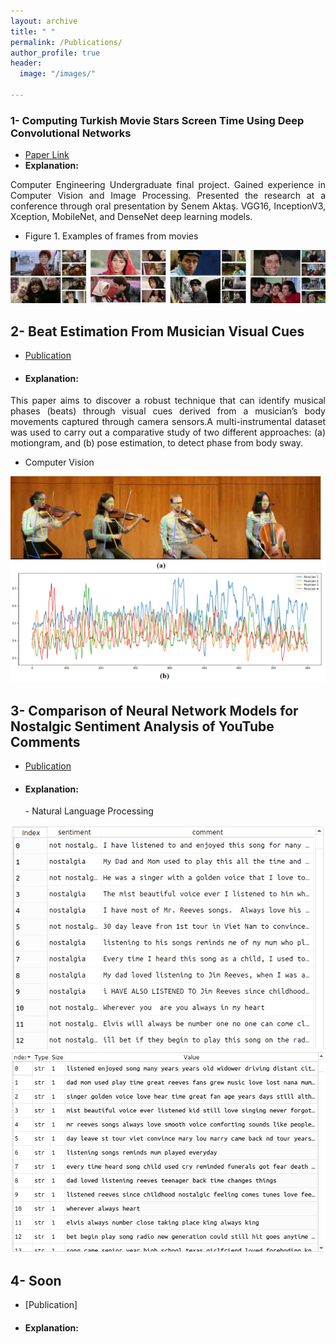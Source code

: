 ```yaml
---
layout: archive
title: " "
permalink: /Publications/
author_profile: true
header:
  image: "/images/"
  
---
```


### 1- Computing Turkish Movie Stars Screen Time Using Deep Convolutional Networks

- [Paper Link](https://www.researchgate.net/publication/353326673_Computing_Turkish_Movie_Stars_Screen_Time_Using_Deep_Convolutional_Networks)
- <b> Explanation: </b> 
<p style="text-align:justify"> Computer Engineering Undergraduate final project. Gained experience in Computer Vision and Image Processing.
Presented the research at a conference through oral presentation by Senem Aktaş. VGG16, InceptionV3, Xception, MobileNet, and DenseNet deep learning models. </p>

- Figure 1. Examples of frames from movies
<img src="../WebDesignsFolder/Publications/MovieScreenTime.png" alt="MovieScreenTime">


## 2- Beat Estimation From Musician Visual Cues

- [Publication](https://www.researchgate.net/publication/352934838_BEAT_ESTIMATION_FROM_MUSICIAN_VISUAL_CUES)
- <h4> Explanation: </h4>  
<p style="text-align:justify"> This paper aims to discover a robust technique that can identify musical phases (beats) through
visual cues derived from a musician’s body movements captured through camera sensors.A multi-instrumental
dataset was used to carry out a comparative study of two different approaches: (a) motiongram, and (b) pose estimation, 
to detect phase from body sway. </p>

- Computer Vision

<img src="../WebDesignsFolder/Publications/BeatEstimation.png" alt="BeatEstimation">

## 3- Comparison of Neural Network Models for Nostalgic Sentiment Analysis of YouTube Comments

- [Publication](https://dergipark.org.tr/en/download/article-file/1506505)
- <h4> Explanation: </h4>  
  - Natural Language Processing

<img src="../WebDesignsFolder/Publications/NostalgicSentiment1.png" alt="NostalgicSentiment1">
<img src="../WebDesignsFolder/Publications/NostalgicSentiment2.png" alt="NostalgicSentiment1">


## 4- Soon
- [Publication]

- <h4> Explanation: </h4>  

